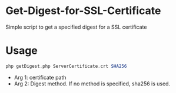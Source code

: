 # Get-Digest-for-SSL-Certificate
Simple script to get a specified digest for a SSL certificate

# Usage
```php
php getDigest.php ServerCertificate.crt SHA256
```

- Arg 1: certificate path
- Arg 2: Digest method. If no method is specified, sha256 is used.
